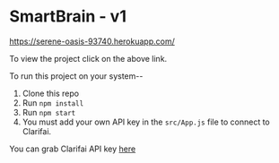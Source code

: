 # SmartBrain - v1
https://serene-oasis-93740.herokuapp.com/ 

To view the project click on the above link.

To run this project on your system--
1. Clone this repo
2. Run `npm install`
3. Run `npm start`
4. You must add your own API key in the `src/App.js` file to connect to Clarifai.

You can grab Clarifai API key [here](https://www.clarifai.com/)
